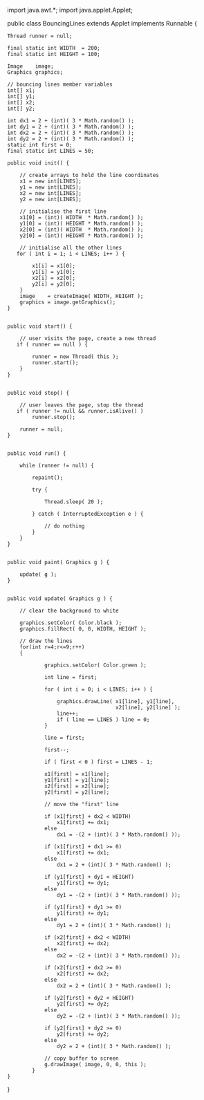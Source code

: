 import java.awt.*;
import java.applet.Applet;
 
public class BouncingLines extends Applet implements Runnable {
 
    Thread runner = null;
 
    final static int WIDTH  = 200;
    final static int HEIGHT = 100;
 
    Image    image;
    Graphics graphics;
 
    // bouncing lines member variables
    int[] x1;
    int[] y1;
    int[] x2;
    int[] y2;
 
    int dx1 = 2 + (int)( 3 * Math.random() );
    int dy1 = 2 + (int)( 3 * Math.random() );
    int dx2 = 2 + (int)( 3 * Math.random() );
    int dy2 = 2 + (int)( 3 * Math.random() );
    static int first = 0;
    final static int LINES = 50;
 
    public void init() {
 
        // create arrays to hold the line coordinates
        x1 = new int[LINES];
        y1 = new int[LINES];
        x2 = new int[LINES];
        y2 = new int[LINES];
 
        // initialise the first line
        x1[0] = (int)( WIDTH  * Math.random() );
        y1[0] = (int)( HEIGHT * Math.random() );
        x2[0] = (int)( WIDTH  * Math.random() );
        y2[0] = (int)( HEIGHT * Math.random() );
 
        // initialise all the other lines
       for ( int i = 1; i < LINES; i++ ) {
 
            x1[i] = x1[0];
            y1[i] = y1[0];
            x2[i] = x2[0];
            y2[i] = y2[0];
        }
        image    = createImage( WIDTH, HEIGHT );
        graphics = image.getGraphics();
    }
 
 
    public void start() {
 
        // user visits the page, create a new thread
       if ( runner == null ) {
 
            runner = new Thread( this );
            runner.start();
        }
    }
 
 
    public void stop() {
 
        // user leaves the page, stop the thread
       if ( runner != null && runner.isAlive() )
            runner.stop();
 
        runner = null;
    }
 
 
    public void run() {
 
        while (runner != null) {
 
            repaint();
 
            try {
 
                Thread.sleep( 20 );
 
            } catch ( InterruptedException e ) {
 
                // do nothing
            }
        }
    }
 
 
    public void paint( Graphics g ) {
 
        update( g );
    }
 
 
    public void update( Graphics g ) {
 
        // clear the background to white
 
        graphics.setColor( Color.black );
        graphics.fillRect( 0, 0, WIDTH, HEIGHT );
 
        // draw the lines
        for(int r=4;r<=9;r++)
        {
               
                graphics.setColor( Color.green );
       
                int line = first;
       
                for ( int i = 0; i < LINES; i++ ) {
       
                    graphics.drawLine( x1[line], y1[line],
                                       x2[line], y2[line] );
                    line++;
                    if ( line == LINES ) line = 0;
                }
       
                line = first;
       
                first--;
       
                if ( first < 0 ) first = LINES - 1;
       
                x1[first] = x1[line];
                y1[first] = y1[line];
                x2[first] = x2[line];
                y2[first] = y2[line];
       
                // move the "first" line
       
                if (x1[first] + dx2 < WIDTH)
                    x1[first] += dx1;
                else
                    dx1 = -(2 + (int)( 3 * Math.random() ));
       
                if (x1[first] + dx1 >= 0)
                    x1[first] += dx1;
                else
                    dx1 = 2 + (int)( 3 * Math.random() );
       
                if (y1[first] + dy1 < HEIGHT)
                    y1[first] += dy1;
                else
                    dy1 = -(2 + (int)( 3 * Math.random() ));
       
                if (y1[first] + dy1 >= 0)
                    y1[first] += dy1;
                else
                    dy1 = 2 + (int)( 3 * Math.random() );
       
                if (x2[first] + dx2 < WIDTH)
                    x2[first] += dx2;
                else
                    dx2 = -(2 + (int)( 3 * Math.random() ));
       
                if (x2[first] + dx2 >= 0)
                    x2[first] += dx2;
                else
                    dx2 = 2 + (int)( 3 * Math.random() );
       
                if (y2[first] + dy2 < HEIGHT)
                    y2[first] += dy2;
                else
                    dy2 = -(2 + (int)( 3 * Math.random() ));
       
                if (y2[first] + dy2 >= 0)
                    y2[first] += dy2;
                else
                    dy2 = 2 + (int)( 3 * Math.random() );
       
                // copy buffer to screen
                g.drawImage( image, 0, 0, this );
            }
    }
}
